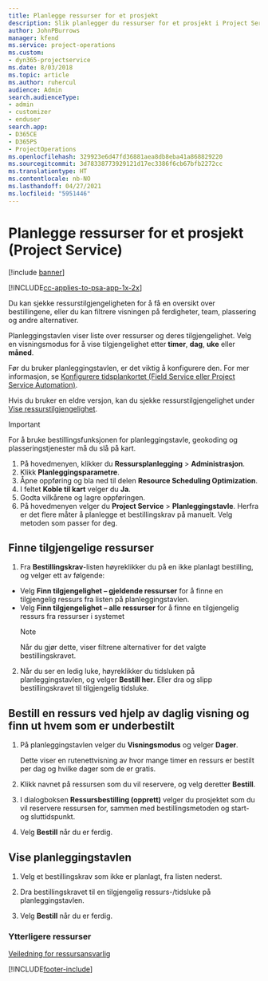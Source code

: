 ```yaml
---
title: Planlegge ressurser for et prosjekt
description: Slik planlegger du ressurser for et prosjekt i Project Service
author: JohnPBurrows
manager: kfend
ms.service: project-operations
ms.custom:
- dyn365-projectservice
ms.date: 8/03/2018
ms.topic: article
ms.author: ruhercul
audience: Admin
search.audienceType:
- admin
- customizer
- enduser
search.app:
- D365CE
- D365PS
- ProjectOperations
ms.openlocfilehash: 329923e6d47fd36881aea8db8eba41a868829220
ms.sourcegitcommit: 3d78338773929121d17ec3386f6cb67bfb2272cc
ms.translationtype: HT
ms.contentlocale: nb-NO
ms.lasthandoff: 04/27/2021
ms.locfileid: "5951446"
---
```

# <a name="schedule-resources-for-a-project-project-service"></a>Planlegge ressurser for et prosjekt (Project Service)

[!include [banner](../includes/psa-now-project-operations.md)]

[!INCLUDE[cc-applies-to-psa-app-1x-2x](../includes/cc-applies-to-psa-app-1x-2x.md)]

Du kan sjekke ressurstilgjengeligheten for å få en oversikt over bestillingene, eller du kan filtrere visningen på ferdigheter, team, plassering og andre alternativer.  
  
Planleggingstavlen viser liste over ressurser og deres tilgjengelighet. Velg en visningsmodus for å vise tilgjengelighet etter **timer**, **dag**, **uke** eller **måned**.  
  
Før du bruker planleggingstavlen, er det viktig å konfigurere den. For mer informasjon, se [Konfigurere tidsplankortet (Field Service eller Project Service Automation)](/dynamics365/field-service/configure-schedule-board).
  
Hvis du bruker en eldre versjon, kan du sjekke ressurstilgjengelighet under [Vise ressurstilgjengelighet](../psa/view-resource-availability.md).  

> [!IMPORTANT]
>  For å bruke bestillingsfunksjonen for planleggingstavle, geokoding og plasseringstjenester må du slå på kart.  
> 
> 1. På hovedmenyen, klikker du **Ressursplanlegging** > **Administrasjon**.  
> 2. Klikk **Planleggingsparametre**.  
> 3. Åpne oppføring og bla ned til delen **Resource Scheduling Optimization**.  
> 4. I feltet **Koble til kart** velger du **Ja**.  
> 5. Godta vilkårene og lagre oppføringen.  
> 6. På hovedmenyen velger du **Project Service** > **Planleggingstavle**. Herfra er det flere måter å planlegge et bestillingskrav på manuelt. Velg metoden som passer for deg.
  
## <a name="find-available-resources"></a>Finne tilgjengelige ressurser

1.  Fra **Bestillingskrav**-listen høyreklikker du på en ikke planlagt bestilling, og velger ett av følgende:  
  
- Velg **Finn tilgjengelighet – gjeldende ressurser** for å finne en tilgjengelig ressurs fra listen på planleggingstavlen.  
- Velg **Finn tilgjengelighet – alle ressurser** for å finne en tilgjengelig ressurs fra ressurser i systemet  
   > [!NOTE]
   >  Når du gjør dette, viser filtrene alternativer for det valgte bestillingskravet.  
  
2. Når du ser en ledig luke, høyreklikker du tidsluken på planleggingstavlen, og velger **Bestill her**. Eller dra og slipp bestillingskravet til tilgjengelig tidsluke.  
  

## <a name="book-a-resource-using-the-daily-view-and-find-whos-under-booked"></a>Bestill en ressurs ved hjelp av daglig visning og finn ut hvem som er underbestilt
  
1.  På planleggingstavlen velger du **Visningsmodus** og velger **Dager**.  
  
    Dette viser en rutenettvisning av hvor mange timer en ressurs er bestilt per dag og hvilke dager som de er gratis.  
  
2.  Klikk navnet på ressursen som du vil reservere, og velg deretter **Bestill**.  
  
3.  I dialogboksen **Ressursbestilling (opprett)** velger du prosjektet som du vil reservere ressursen for, sammen med bestillingsmetoden og start- og sluttidspunkt.  
  
4.  Velg **Bestill** når du er ferdig.  
  
## <a name="view-to-the-schedule-board"></a>Vise planleggingstavlen
  
1.  Velg et bestillingskrav som ikke er planlagt, fra listen nederst.  
  
2.  Dra bestillingskravet til en tilgjengelig ressurs-/tidsluke på planleggingstavlen.  
  
3.  Velg **Bestill** når du er ferdig.  
  
### <a name="additional-resources"></a>Ytterligere ressurser  
 [Veiledning for ressursansvarlig](../psa/resource-manager-guide.md)


[!INCLUDE[footer-include](../includes/footer-banner.md)]